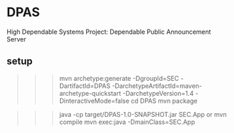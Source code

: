 # DPAS
High Dependable Systems Project: Dependable Public Announcement Server


## setup
>>> mvn archetype:generate -DgroupId=SEC -DartifactId=DPAS -DarchetypeArtifactId=maven-archetype-quickstart -DarchetypeVersion=1.4 -DinteractiveMode=false
>>> cd DPAS
>>> mvn package


>>> java -cp target/DPAS-1.0-SNAPSHOT.jar SEC.App
or 
>>> mvn compile
>>> mvn exec:java -DmainClass=SEC.App
